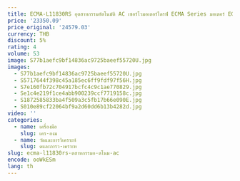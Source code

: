 ```yaml
---
title: ECMA-L11830RS อุตสาหกรรมอัตโนมัติ AC เซอร์โวมอเตอร์ไดรฟ์ ECMA Series มอเตอร์ ECMA-L11830RS เซอร์โวมอเตอร์ 3KW 1500 RPM 400V
price: '23350.09'
price_original: '24579.03'
currency: THB
discount: 5%
rating: 4
volume: 53
image: S77b1aefc9bf14836ac9725baeef55720U.jpg
images:
  - S77b1aefc9bf14836ac9725baeef55720U.jpg
  - S5717644f398c45a185ec6ff9fdf97f56H.jpg
  - S7e160fb72c704917bcfc4c9c1ae770829.jpg
  - Se1c4e219f1ce4abb900239ccf7719158c.jpg
  - S1872585833ba4f509a3c5fb17b66e090E.jpg
  - S010e89cf22064bf9a2d60dd6b13b4282d.jpg
video: ''
categories:
  - name: เครื่องมือ
    slug: เคร-องม
  - name: วัดและการวิเคราะห์
    slug: ดและการว-เคราะห
slug: ecma-l11830rs-ตสาหกรรมอ-ตโนม-ac
encode: ooWkESm
lang: th
---
```

  